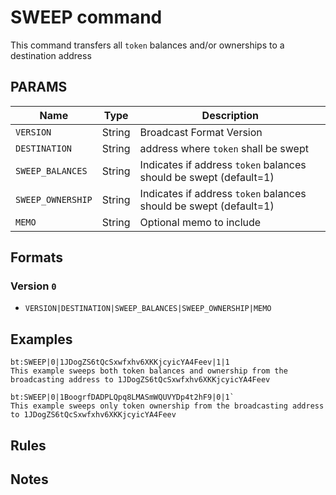 # SWEEP command
This command transfers all `token` balances and/or ownerships to a destination address

## PARAMS
| Name              | Type   | Description              			                             |
| ----------------- | ------ | ----------------------------------------------------------------- |
| `VERSION`         | String | Broadcast Format Version                                          |
| `DESTINATION` 	| String | address where `token` shall be swept                              |
| `SWEEP_BALANCES` 	| String | Indicates if address `token` balances should be swept (default=1) |
| `SWEEP_OWNERSHIP` | String | Indicates if address `token` balances should be swept (default=1) |
| `MEMO` 			| String | Optional memo to include                                          |

## Formats

### Version `0`
- `VERSION|DESTINATION|SWEEP_BALANCES|SWEEP_OWNERSHIP|MEMO`

## Examples
```
bt:SWEEP|0|1JDogZS6tQcSxwfxhv6XKKjcyicYA4Feev|1|1
This example sweeps both token balances and ownership from the broadcasting address to 1JDogZS6tQcSxwfxhv6XKKjcyicYA4Feev
```

```
bt:SWEEP|0|1BoogrfDADPLQpq8LMASmWQUVYDp4t2hF9|0|1`
This example sweeps only token ownership from the broadcasting address to 1JDogZS6tQcSxwfxhv6XKKjcyicYA4Feev
```

## Rules

## Notes
